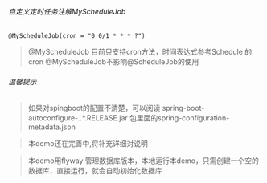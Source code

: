 ###### 自定义定时任务注解MyScheduleJob
```
@MyScheduleJob(cron = "0 0/1 * * * ?")
```
>  @MyScheduleJob 目前只支持cron方法，时间表达式参考Schedule 的cron
>  @MyScheduleJob不影响@ScheduleJob的使用

###### 温馨提示
> 如果对spingboot的配置不清楚，可以阅读 spring-boot-autoconfigure-*.*.*.RELEASE.jar 包里面的spring-configuration-metadata.json

> 本demo还在完善中,将补充详细对说明

> 本demo用flyway 管理数据库版本，本地运行本demo，只需创建一个空的数据库，直接运行，就会自动初始化数据库